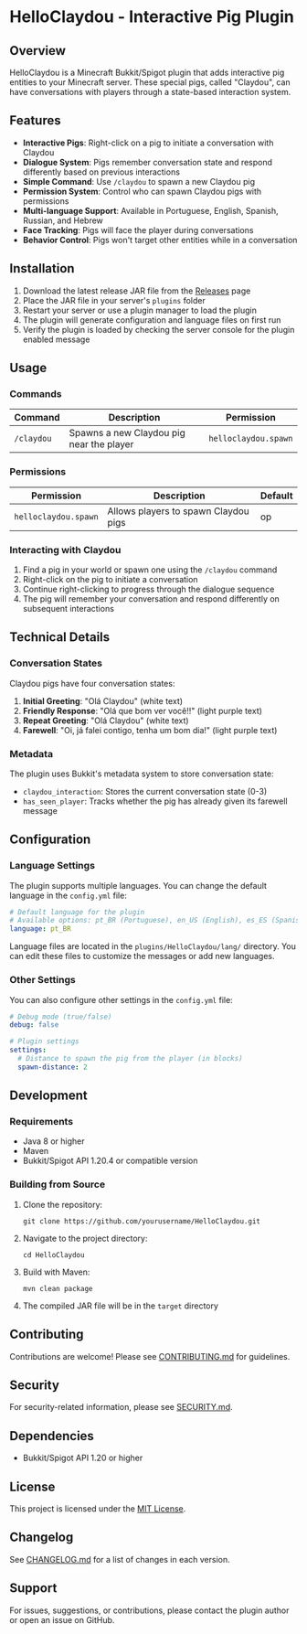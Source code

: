 # HelloClaydou - Interactive Pig Plugin

## Overview
HelloClaydou is a Minecraft Bukkit/Spigot plugin that adds interactive pig entities to your Minecraft server. These special pigs, called "Claydou", can have conversations with players through a state-based interaction system.

## Features
- **Interactive Pigs**: Right-click on a pig to initiate a conversation with Claydou
- **Dialogue System**: Pigs remember conversation state and respond differently based on previous interactions
- **Simple Command**: Use `/claydou` to spawn a new Claydou pig
- **Permission System**: Control who can spawn Claydou pigs with permissions
- **Multi-language Support**: Available in Portuguese, English, Spanish, Russian, and Hebrew
- **Face Tracking**: Pigs will face the player during conversations
- **Behavior Control**: Pigs won't target other entities while in a conversation

## Installation
1. Download the latest release JAR file from the [Releases](https://github.com/yourusername/HelloClaydou/releases) page
2. Place the JAR file in your server's `plugins` folder
3. Restart your server or use a plugin manager to load the plugin
4. The plugin will generate configuration and language files on first run
5. Verify the plugin is loaded by checking the server console for the plugin enabled message

## Usage

### Commands

| Command | Description | Permission |
|---------|-------------|------------|
| `/claydou` | Spawns a new Claydou pig near the player | `helloclaydou.spawn` |

### Permissions

| Permission | Description | Default |
|------------|-------------|---------|
| `helloclaydou.spawn` | Allows players to spawn Claydou pigs | op |

### Interacting with Claydou

1. Find a pig in your world or spawn one using the `/claydou` command
2. Right-click on the pig to initiate a conversation
3. Continue right-clicking to progress through the dialogue sequence
4. The pig will remember your conversation and respond differently on subsequent interactions

## Technical Details

### Conversation States

Claydou pigs have four conversation states:

1. **Initial Greeting**: "Olá Claydou" (white text)
2. **Friendly Response**: "Olá que bom ver você!!" (light purple text)
3. **Repeat Greeting**: "Olá Claydou" (white text)
4. **Farewell**: "Oi, já falei contigo, tenha um bom dia!" (light purple text)

### Metadata

The plugin uses Bukkit's metadata system to store conversation state:

- `claydou_interaction`: Stores the current conversation state (0-3)
- `has_seen_player`: Tracks whether the pig has already given its farewell message

## Configuration

### Language Settings
The plugin supports multiple languages. You can change the default language in the `config.yml` file:

```yaml
# Default language for the plugin
# Available options: pt_BR (Portuguese), en_US (English), es_ES (Spanish), ru_RU (Russian), he_IL (Hebrew)
language: pt_BR
```

Language files are located in the `plugins/HelloClaydou/lang/` directory. You can edit these files to customize the messages or add new languages.

### Other Settings
You can also configure other settings in the `config.yml` file:

```yaml
# Debug mode (true/false)
debug: false

# Plugin settings
settings:
  # Distance to spawn the pig from the player (in blocks)
  spawn-distance: 2
```

## Development

### Requirements

- Java 8 or higher
- Maven
- Bukkit/Spigot API 1.20.4 or compatible version

### Building from Source

1. Clone the repository:
   ```
   git clone https://github.com/yourusername/HelloClaydou.git
   ```

2. Navigate to the project directory:
   ```
   cd HelloClaydou
   ```

3. Build with Maven:
   ```
   mvn clean package
   ```

4. The compiled JAR file will be in the `target` directory

## Contributing

Contributions are welcome! Please see [CONTRIBUTING.md](CONTRIBUTING.md) for guidelines.

## Security

For security-related information, please see [SECURITY.md](SECURITY.md).

## Dependencies
- Bukkit/Spigot API 1.20 or higher

## License

This project is licensed under the [MIT License](LICENSE).

## Changelog

See [CHANGELOG.md](CHANGELOG.md) for a list of changes in each version.

## Support
For issues, suggestions, or contributions, please contact the plugin author or open an issue on GitHub.
